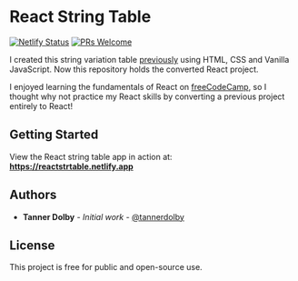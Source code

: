 # React String Table
[![Netlify Status](https://api.netlify.com/api/v1/badges/f02ad181-3a08-4549-b94e-e35889ae8f47/deploy-status)](https://app.netlify.com/sites/reactstrtable/deploys)
[![PRs Welcome](https://img.shields.io/badge/PRs-welcome-brightgreen.svg?style=flat-square)](http://makeapullrequest.com)

I created this string variation table [previously](https://github.com/tannercd/stringtable-web) using HTML, CSS and Vanilla JavaScript. Now this repository holds the converted React project. 

I enjoyed learning the fundamentals of React on [freeCodeCamp](https://freeCodeCamp.org), so I thought why not practice my React skills by converting a previous project entirely to React!

## Getting Started
View the React string table app in action at: **https://reactstrtable.netlify.app**

## Authors

* **Tanner Dolby** - *Initial work* - [@tannerdolby](https://github.com/tannerdolby)

## License

This project is free for public and open-source use.

